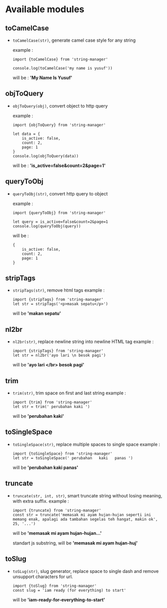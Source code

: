 # Available modules

## toCamelCase 
- `toCamelCase(str)`, generate camel case style for any string 

    example :
    ```
    import {toCamelCase} from 'string-manager'

    console.log(toCamelCase('my name is yusuf'))
    ``` 
    will be : **'My Name Is Yusuf'**

## objToQuery
- `objToQuery(obj)`, convert object to http query 

    example :

    ```
    import {objToQuery} from 'string-manager'

    let data = {
        is_active: false,
        count: 2,
        page: 1
    }
    console.log(objToQuery(data))

    ```
    will be : **'is_active=false&count=2&page=1'**

## queryToObj
- `queryToObj(str)`, convert http query to object

    example : 
    ```
    import {queryToObj} from 'string-manager'

    let query = is_active=false&count=2&page=1
    console.log(queryToObj(query))
    ```

    will be :
    ```
    {
        is_active: false,
        count: 2,
        page: 1
    }
    ```
## stripTags
- `stripTags(str)`, remove html tags 
    example : 
    ```
    import {stripTags} from 'string-manager'
    let str = stripTags('<p>masak sepatu</p>')
    ```
    will be **'makan sepatu'**

## nl2br
- `nl2br(str)`, replace newline string into newline HTML tag 
    example : 
    ```
    import {stripTags} from 'string-manager'
    let str = nl2br('ayo lari \n besok pagi')
    ```
    will be **'ayo lari &lt;/br&gt; besok pagi'**

## trim
- `trim(str)`, trim space on first and last string
    example :
    ```
    import {trim} from 'string-manager'
    let str = trim(' perubahan kaki ')

    ```
    will be **'perubahan kaki'**

## toSingleSpace
- `toSingleSpace(str)`, replace multiple spaces to single space
    example :
    ```
    import {toSingleSpace} from 'string-manager'
    let str = toSingleSpace(' perubahan   kaki   panas ')

    ```
    will be **'perubahan kaki panas'**

## truncate
- `truncate(str, int, str)`, smart truncate string without losing meaning, with extra suffix.
  example :
  ```
  import {truncate} from 'string-manager'
  const str = truncate('memasak mi ayam hujan-hujan seperti ini memang enak, apalagi ada tambahan segelas teh hangat, makin ok', 25, '...')
  ```
  will be **'memasak mi ayam hujan-hujan...'**

  standart js substring, will be **'memasak mi ayam hujan-huj'**

## toSlug
- `toSLug(str)`, slug generator, replace space to single dash and remove unsupport characters for url.
    ```
    import {toSlug} from 'string-manager'
    const slug = 'iam ready (for everything) to start'
    ```
    will be **'iam-ready-for-everything-to-start'**